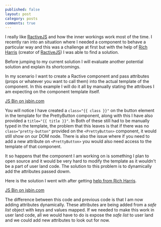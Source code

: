 ```yaml
---
published: false
layout: post
category: posts
comments: true
---
```

I really like [RactiveJS][] and how the inner workings work most of the time. I recently ran into an situation where I needed a component to behave a particular way and this was a challenge at first but with the help of [Rich Harris][] (creator of [RactiveJS][]) I was able to find a solution.

Before jumping to my current solution I will evaluate another potential solution and explain its shortcomings.

In my scenario I want to create a Ractive component and pass attributes (props or whatever you want to call them) into the actual template of the component. In this example I will do it all by manually stating the attribues I am expecting on the component template itself.

<a class="jsbin-embed" href="http://jsbin.com/cehofa/1/embed?js,output">JS Bin on jsbin.com</a><script src="http://static.jsbin.com/js/embed.min.js?3.35.13"></script>

You will notice I have created a `class="{{ class }}"` on the button element in the template for the PrettyButton component, along with this I have also provided a `title="{{ title }}"`. In Both of these still had to be manually typed in the template, the problem that this leaves is that if there was no `class="pretty-button"` provided on the `<PrettyButton>` component, it would still show on our DOM node. There is also the issue where if you need to add a new attribute on `<PrettyButton>` you would also need access to the template of that component.

It so happens that the component I am working on is something I plan to open source and it would be very hard to modify the template as it wouldn't be a part of user land code. The solution to this problem is to dynamically add the attributes passed dowm.

Here is the solution I went with after getting [help from Rich Harris][solution].

<a class="jsbin-embed" href="http://jsbin.com/lakawiv/3/embed?js,output">JS Bin on jsbin.com</a><script src="http://static.jsbin.com/js/embed.min.js?3.35.13"></script>

The difference between this code and previous code is that I am now adding attributes dynamically. These attributes are being added from a _safe list_ object with keys and values mapped. If we needed to make this work in user land code, all we would have to do is expose the _safe list_ to user land and we could add new attributes to look out for now.

[RactiveJS]: http://www.ractivejs.org/
[Rich Harris]: https://twitter.com/Rich_Harris
[solution]: https://twitter.com/Rich_Harris/status/739123210596298753